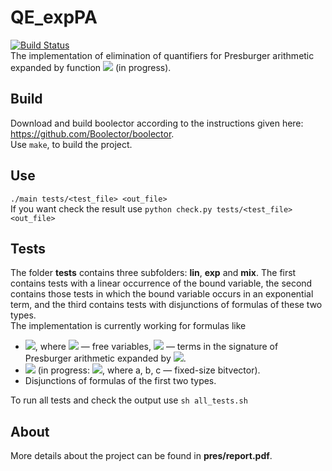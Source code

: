 # QE_expPA
[![Build Status](https://travis-ci.org/AnzhelaSukhanova/QE_expPA.svg?branch=main)](https://travis-ci.org/AnzhelaSukhanova/QE_expPA)  
The implementation of elimination of quantifiers for Presburger arithmetic expanded by function <img src="https://render.githubusercontent.com/render/math?math=2^x"> (in progress).

## Build
Download and build boolector according to the instructions given here: https://github.com/Boolector/boolector.  
Use `make`, to build the project.

## Use
`./main tests/<test_file> <out_file>`  
If you want check the result use `python check.py tests/<test_file> <out_file>`

## Tests
The folder **tests** contains three subfolders: **lin**, **exp** and **mix**. The first contains tests with a linear occurrence of the bound variable, the second contains those tests in which the bound variable occurs in an exponential term, and the third contains tests with disjunctions of formulas of these two types.  
The implementation is currently working for formulas like
* <img src="https://render.githubusercontent.com/render/math?math=\exists x:\bigwedge (g_j(\overline{y})\leq x \wedge x\leq g_i(\overline{y}))">, where <img src="https://render.githubusercontent.com/render/math?math=\overline{y}"> — free variables, <img src="https://render.githubusercontent.com/render/math?math=g_i(\overline{y}), g_j(\overline{y})"> — terms in the signature of Presburger arithmetic expanded by <img src="https://render.githubusercontent.com/render/math?math=2^x">.  
* <img src="https://render.githubusercontent.com/render/math?math=\exists x:\bigwedge (1<<x\leq g_i(\overline{y}))"> (in progress: <img src="https://render.githubusercontent.com/render/math?math=\exists x:\bigwedge (a \cdot (1<<x) %2B b \cdot x %2B c\leq g_i(\overline{y}))">, where a, b, c — fixed-size bitvector).  
* Disjunctions of formulas of the first two types.  

To run all tests and check the output use `sh all_tests.sh`

## About
More details about the project can be found in **pres/report.pdf**.
